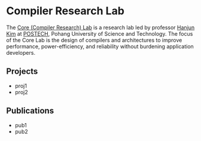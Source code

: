 # Compiler Research Lab

The [Core (Compiler Research) Lab](http://corelab.or.kr) is a research lab led
by professor [Hanjun Kim](http://corelab.or.kr/~hanjun) at
[POSTECH](http://postech.ac.kr), Pohang University of Science and Technology.
The focus of the Core Lab is the design of compilers and architectures to
improve performance, power-efficiency, and reliability without burdening
application developers.

## Projects

* proj1
* proj2

## Publications

* pub1
* pub2

